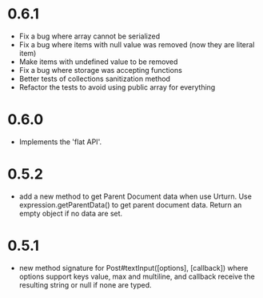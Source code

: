 0.6.1
=====
- Fix a bug where array cannot be serialized
- Fix a bug where items with null value was removed (now they are literal item)
- Make items with undefined value to be removed
- Fix a bug where storage was accepting functions
- Better tests of collections sanitization method
- Refactor the tests to avoid using public array for everything

0.6.0
=====

- Implements the 'flat API'.

0.5.2
=====

- add a new method to get Parent Document data when use Urturn. Use expression.getParentData() to get parent document data. Return an empty object if no data are set.

0.5.1
=====

- new method signature for Post#textInput([options], [callback]) where options support keys value, max and multiline, and callback receive the resulting string or null if none are typed.
